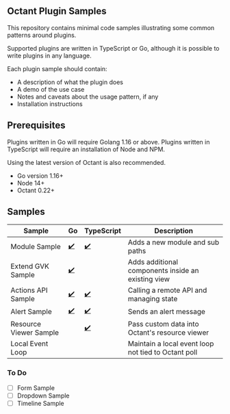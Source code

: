 ## Octant Plugin Samples

This repository contains minimal code samples illustrating some common patterns around plugins.

Supported plugins are written in TypeScript or Go, although it is possible to write plugins in any language.

Each plugin sample should contain:

- A description of what the plugin does
- A demo of the use case
- Notes and caveats about the usage pattern, if any
- Installation instructions

## Prerequisites

Plugins written in Go will require Golang 1.16 or above. Plugins written in TypeScript will require an installation of Node and NPM.

Using the latest version of Octant is also recommended.

 - Go version 1.16+
 - Node 14+
 - Octant 0.22+

## Samples

| Sample | Go | TypeScript | Description |
| ----- | --- | ----- | ----- |
| Module Sample | [:heavy_check_mark:]() | [:heavy_check_mark:]() | Adds a new module and sub paths |
| Extend GVK Sample | [:heavy_check_mark:]() |  | Adds additional components inside an existing view |
| Actions API Sample | [:heavy_check_mark:]() | [:heavy_check_mark:]() | Calling a remote API and managing state |
| Alert Sample | [:heavy_check_mark:]() | [:heavy_check_mark:]() | Sends an alert message |
| Resource Viewer Sample | | [:heavy_check_mark:]() | Pass custom data into Octant's resource viewer |
| Local Event Loop | |  | Maintain a local event loop not tied to Octant poll |

### To Do

 - [ ] Form Sample
 - [ ] Dropdown Sample
 - [ ] Timeline Sample
